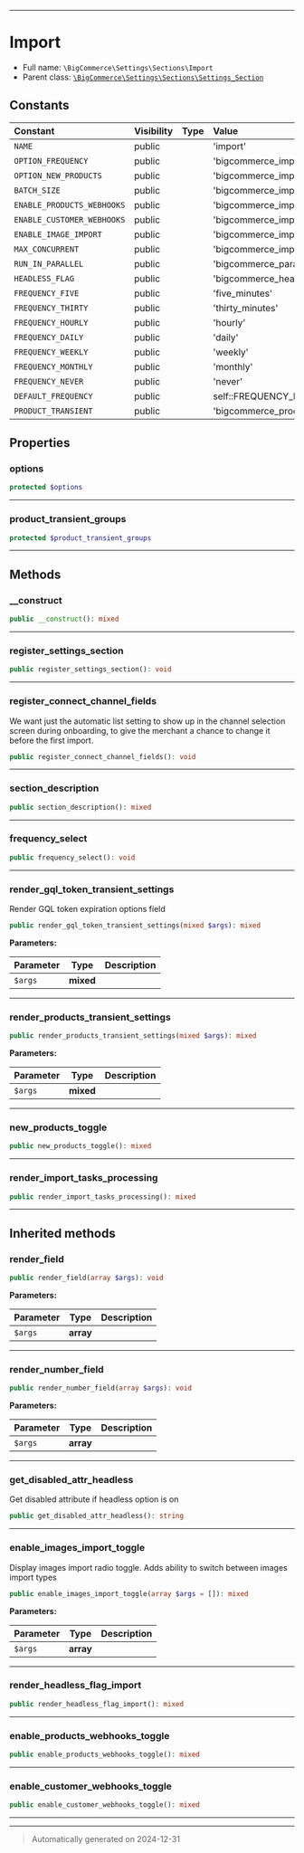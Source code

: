***

# Import





* Full name: `\BigCommerce\Settings\Sections\Import`
* Parent class: [`\BigCommerce\Settings\Sections\Settings_Section`](./classes/BigCommerce/Settings/Sections/Settings_Section.md)


## Constants

| Constant | Visibility | Type | Value |
|:---------|:-----------|:-----|:------|
|`NAME`|public| |&#039;import&#039;|
|`OPTION_FREQUENCY`|public| |&#039;bigcommerce_import_frequency&#039;|
|`OPTION_NEW_PRODUCTS`|public| |&#039;bigcommerce_import_new_products&#039;|
|`BATCH_SIZE`|public| |&#039;bigcommerce_import_batch_size&#039;|
|`ENABLE_PRODUCTS_WEBHOOKS`|public| |&#039;bigcommerce_import_enable_webhooks&#039;|
|`ENABLE_CUSTOMER_WEBHOOKS`|public| |&#039;bigcommerce_import_enable_customer_webhooks&#039;|
|`ENABLE_IMAGE_IMPORT`|public| |&#039;bigcommerce_import_enable_image_import&#039;|
|`MAX_CONCURRENT`|public| |&#039;bigcommerce_import_max_concurrent&#039;|
|`RUN_IN_PARALLEL`|public| |&#039;bigcommerce_parallel_run&#039;|
|`HEADLESS_FLAG`|public| |&#039;bigcommerce_headless_flag&#039;|
|`FREQUENCY_FIVE`|public| |&#039;five_minutes&#039;|
|`FREQUENCY_THIRTY`|public| |&#039;thirty_minutes&#039;|
|`FREQUENCY_HOURLY`|public| |&#039;hourly&#039;|
|`FREQUENCY_DAILY`|public| |&#039;daily&#039;|
|`FREQUENCY_WEEKLY`|public| |&#039;weekly&#039;|
|`FREQUENCY_MONTHLY`|public| |&#039;monthly&#039;|
|`FREQUENCY_NEVER`|public| |&#039;never&#039;|
|`DEFAULT_FREQUENCY`|public| |self::FREQUENCY_FIVE|
|`PRODUCT_TRANSIENT`|public| |&#039;bigcommerce_products_transient_interval&#039;|

## Properties


### options



```php
protected $options
```







***

### product_transient_groups



```php
protected $product_transient_groups
```







***

## Methods


### __construct



```php
public __construct(): mixed
```












***

### register_settings_section



```php
public register_settings_section(): void
```












***

### register_connect_channel_fields

We want just the automatic list setting to show up in the channel
selection screen during onboarding, to give the merchant a chance
to change it before the first import.

```php
public register_connect_channel_fields(): void
```












***

### section_description



```php
public section_description(): mixed
```












***

### frequency_select



```php
public frequency_select(): void
```












***

### render_gql_token_transient_settings

Render GQL token expiration options field

```php
public render_gql_token_transient_settings(mixed $args): mixed
```








**Parameters:**

| Parameter | Type | Description |
|-----------|------|-------------|
| `$args` | **mixed** |  |





***

### render_products_transient_settings



```php
public render_products_transient_settings(mixed $args): mixed
```








**Parameters:**

| Parameter | Type | Description |
|-----------|------|-------------|
| `$args` | **mixed** |  |





***

### new_products_toggle



```php
public new_products_toggle(): mixed
```












***

### render_import_tasks_processing



```php
public render_import_tasks_processing(): mixed
```












***


## Inherited methods


### render_field



```php
public render_field(array $args): void
```








**Parameters:**

| Parameter | Type | Description |
|-----------|------|-------------|
| `$args` | **array** |  |





***

### render_number_field



```php
public render_number_field(array $args): void
```








**Parameters:**

| Parameter | Type | Description |
|-----------|------|-------------|
| `$args` | **array** |  |





***

### get_disabled_attr_headless

Get disabled attribute if headless option is on

```php
public get_disabled_attr_headless(): string
```












***

### enable_images_import_toggle

Display images import radio toggle. Adds ability to switch between images import types

```php
public enable_images_import_toggle(array $args = []): mixed
```








**Parameters:**

| Parameter | Type | Description |
|-----------|------|-------------|
| `$args` | **array** |  |





***

### render_headless_flag_import



```php
public render_headless_flag_import(): mixed
```












***

### enable_products_webhooks_toggle



```php
public enable_products_webhooks_toggle(): mixed
```












***

### enable_customer_webhooks_toggle



```php
public enable_customer_webhooks_toggle(): mixed
```












***


***
> Automatically generated on 2024-12-31
